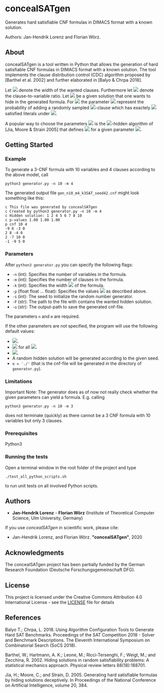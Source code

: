 # concealSATgen
Generates hard satisfiable CNF formulas in DIMACS format with a known solution.

Authors: Jan-Hendrik Lorenz and Florian Wörz.

## About

concealSATgen is a tool written in Python that allows the generation of hard satisfiable CNF formulas in DIMACS format with a known solution.
The tool implements the clause distribution control (CDC) algorithm proposed by [Barthel et al. 2002] and further elaborated in [Balyo & Chrpa 2018].

Let <img src="https://render.githubusercontent.com/render/math?math=k"> denote the width of the wanted clauses. Furthermore let <img src="https://render.githubusercontent.com/render/math?math=r"> denote the clause-to-variable ratio.
Let <img src="https://render.githubusercontent.com/render/math?math=\alpha"> be a given solution that one wants to hide in the generated formula.
For <img src="https://render.githubusercontent.com/render/math?math=i=1,\dots,k"> the parameter <img src="https://render.githubusercontent.com/render/math?math=0<p_i<1"> represent the probability of adding a randomly sampled <img src="https://render.githubusercontent.com/render/math?math=k">-clause which has exactely <img src="https://render.githubusercontent.com/render/math?math=i"> satisfied literals under <img src="https://render.githubusercontent.com/render/math?math=\alpha">.

A popular way to choose the parameters <img src="https://render.githubusercontent.com/render/math?math=p_i"> is the <img src="https://render.githubusercontent.com/render/math?math=q">-hidden algorithm of [Jia, Moore & Strain 2005] that defines <img src="https://render.githubusercontent.com/render/math?math=p_i=q^{i}"> for a given parameter <img src="https://render.githubusercontent.com/render/math?math=q">.

## Getting Started

### Example

To generate a 3-CNF formula with 10 variables and 4 clauses according to the above model, call
```
python3 generator.py -n 10 -m 4
```

The generated output file `gen_n10_m4_k3SAT_seed42.cnf` might look something like this:
```
c This file was generated by concealSATgen
c Created by python3 generator.py -n 10 -m 4
c Hidden solution: 1 2 4 5 6 7 8 10
c p-values 1.00 1.00 1.00
p cnf 10 4
-9 6 -3 0
2 8 -4 0
2 -7 10 0
-1 -9 5 0
```

### Parameters

After `python3 generator.py` you can specify the following flags:
* `-n` (int): Specifies the number of variables in the formula.
* `-m` (int): Specifies the number of clauses in the formula.
* `-k` (int): Specifies the width <img src="https://render.githubusercontent.com/render/math?math=k"> of the formula.
* `-p` (float float ... float): Specifies the values <img src="https://render.githubusercontent.com/render/math?math=p_1,\dots,p_k"> as described above.
* `-s` (int): The seed to initialize the random number generator.
* `-F` (str): The path to the file with contains the wanted hidden solution.
* `-o` (str): The output-path to save the generated cnf-file.

The parameters `n` and `m` are required.

If the other parameters are not specified, the program will use the following default values:
* <img src="https://render.githubusercontent.com/render/math?math=k=3">.
* <img src="https://render.githubusercontent.com/render/math?math=p_i=1.0"> for all <img src="https://render.githubusercontent.com/render/math?math=i=1,\dots,k">.
* <img src="https://render.githubusercontent.com/render/math?math=s=42">.
* A random hidden solution will be generated according to the given seed.
* `o = './'` (that is the cnf-file will be generated in the directory of `generator.py`).

### Limitations

Important Note: The generator does as of now not really check whether the given parameters can yield a formula. E.g. calling
```
python3 generator.py -n 10 -m 3
```
does not terminate (quickly) as there cannot be a 3 CNF formula with 10 variables but only 3 clauses.

### Prerequisites

Python3

### Running the tests

Open a terminal window in the root folder of the project and type
```
./test_all_python_scripts.sh
```
to run unit tests on all involved Python scripts.

## Authors

* **Jan-Hendrik Lorenz** - **Florian Wörz** (Institute of Theoretical Computer Science, Ulm University, Germany)

If you use _concealSATgen_ in scientific work, please cite:

* Jan-Hendrik Lorenz, and Florian Wörz. **"concealSATgen"**, 2020

## Acknowledgments

The concealSATgen project has been partially funded by the German Research Foundation (Deutsche Forschungsgemeinschaft DFG).

## License

This project is licensed under the Creative Commons Attribution 4.0 International License - see the [LICENSE](LICENSE) file for details

## References

Balyo T.; Chrpa, L. 2018.
Using Algorithm Configuration Tools to Generate Hard SAT Benchmarks.
Proceedings of the SAT Competition 2018 - Solver and Benchmark Descriptions.
The Eleventh International Symposium on Combinatorial Search (SoCS 2018).

Barthel, W.; Hartmann, A. K.; Leone, M.; Ricci-Tersenghi, F.; Weigt, M.; and Zecchina, R. 2002.
Hiding solutions in random satisfiability problems: A statistical mechanics approach.
Physical review letters 88(18):188701.

Jia, H.; Moore, C.; and Strain, D. 2005. 
Generating hard satisfiable formulas by hiding solutions deceptively.
In Proceedings of the National Conference on Artificial Intelligence, volume 20, 384.

